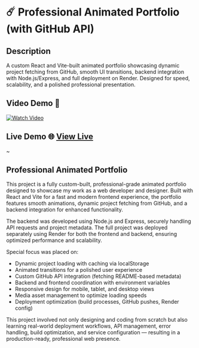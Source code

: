 <!-- PROJECT_METADATA
{
  "title": "Professional Animated Portfolio (with GitHub API)",
  "description": "A custom React and Vite-built animated portfolio showcasing dynamic project fetching from GitHub, smooth UI transitions, backend integration with Node.js/Express, and full deployment on Render.",
  "video": "https://github.com/FerRuizDevp/professional-animated-portfolio/releases/download/video-project/project-4.mp4",
  "githubLink": "https://github.com/FerRuizDevp/professional-animated-portfolio",
  "netlifyLink": "https://professional-animated-portfolio.onrender.com/",
  "tags": ["all-projects", "best-one", "HTML", "CSS", "JavaScript", "React", "API", "Nodejs", "Expressjs", "Graphql", "Vite-project", "react-app", "dynamic-design"]
}
-->
# ☄️ Professional Animated Portfolio (with GitHub API)

## Description
A custom React and Vite-built animated portfolio showcasing dynamic project fetching from GitHub, smooth UI transitions, backend integration with Node.js/Express, and full deployment on Render. Designed for speed, scalability, and a polished professional presentation.

## Video Demo 🎥
[![Watch Video](https://img.youtube.com/vi/F3E4sGGg-ew/0.jpg)](https://youtu.be/F3E4sGGg-ew)

## Live Demo 🌐 [View Live](https://professional-animated-portfolio.onrender.com/)

~

## Professional Animated Portfolio

This project is a fully custom-built, professional-grade animated portfolio designed to showcase my work as a web developer and designer. Built with React and Vite for a fast and modern frontend experience, the portfolio features smooth animations, dynamic project fetching from GitHub, and a backend integration for enhanced functionality.

The backend was developed using Node.js and Express, securely handling API requests and project metadata. The full project was deployed separately using Render for both the frontend and backend, ensuring optimized performance and scalability.

Special focus was placed on:
* Dynamic project loading with caching via localStorage
* Animated transitions for a polished user experience
* Custom GitHub API integration (fetching README-based metadata)
* Backend and frontend coordination with environment variables
* Responsive design for mobile, tablet, and desktop views
* Media asset management to optimize loading speeds
* Deployment optimization (build processes, GitHub pushes, Render config)

This project involved not only designing and coding from scratch but also learning real-world deployment workflows, API management, error handling, build optimization, and service configuration — resulting in a production-ready, professional web presence.
